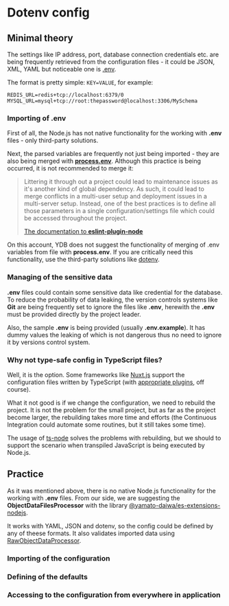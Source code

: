 # Dotenv config

## Minimal theory

The settings like IP address, port, database connection credentials etc. are being frequently retrieved from the 
configuration files - it could be JSON, XML, YAML but noticeable one is [.env](https://smartmob-rfc.readthedocs.io/en/latest/2-dotenv.html).

The format is pretty simple: `KEY=VALUE`, for example:

```dotenv
REDIS_URL=redis+tcp://localhost:6379/0
MYSQL_URL=mysql+tcp://root:thepassword@localhost:3306/MySchema
```

### Importing of .env

First of all, the Node.js has not native functionality for the working with **.env** files -
only third-party solutions.

Next, the parsed variables are frequently not just being imported - they are also being merged with 
[**process.env**](https://nodejs.org/dist/latest-v8.x/docs/api/process.html#process_process_env).
Although this practice is being occurred, it is not recommended to merge it:

> Littering it through out a project could lead to maintenance issues as it's another kind of global dependency. 
As such, it could lead to merge conflicts in a multi-user setup and deployment issues in a multi-server setup. 
Instead, one of the best practices is to define all those parameters in a single configuration/settings file which could
be accessed throughout the project.
>
> [The documentation to **eslint-plugin-node**](https://github.com/mysticatea/eslint-plugin-node/blob/master/docs/rules/no-process-env.md)

On this account, YDB does not suggest the functionality of merging of .env variables from file with **process.env**.
If you are critically need this functionality, use the third-party solutions like [dotenv](https://www.npmjs.com/package/dotenv).


### Managing of the sensitive data

**.env** files could contain some sensitive data like credential for the database.
To reduce the probability of data leaking, the version controls systems like **Git** are being frequently set
to ignore the files like **.env**, herewith the **.env** must be provided directly by the project leader.

Also, the sample **.env** is being provided (usually **.env.example**). 
It has dummy values the leaking of which is not dangerous thus no need to ignore it by versions control system.


### Why not type-safe config in TypeScript files?

Well, it is the option. 
Some frameworks like [Nuxt.js](https://nuxtjs.org) support the configuration files written by TypeScript 
(with [appropriate plugins](https://typescript.nuxtjs.org), off course). 

What it not good is if we change the configuration, we need to rebuild the project.
It is not the problem for the small project, but as far as the project become larger, the rebuilding takes
more time and efforts (the Continuous Integration could automate some routines, but it still takes some time).

The usage of [ts-node](https://www.npmjs.com/package/ts-node) solves the problems with rebuilding, 
but we should to support the scenario when transpiled JavaScript is being executed by Node.js.


## Practice

As it was mentioned above, there is no native Node.js functionality for the working with **.env** files.
From our side, we are suggesting the **ObjectDataFilesProcessor** with the library 
[@yamato-daiwa/es-extensions-nodejs](https://www.npmjs.com/package/@yamato-daiwa/es-extensions-nodejs).

It works with YAML, JSON and dotenv, so the config could be defined by any of theese formats.
It also validates imported data using [RawObjectDataProcessor](https://github.com/TokugawaTakeshi/Yamato-Daiwa-ES-Extensions/blob/master/CoreLibrary/Package/Documentation/RawObjectDataProcessor/RawObjectDataProcessor.md).


### Importing of the configuration


### Defining of the defaults


### Accessing to the configuration from everywhere in application


